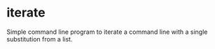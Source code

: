 iterate
=======

Simple command line program to iterate a command line with a single substitution from a list.